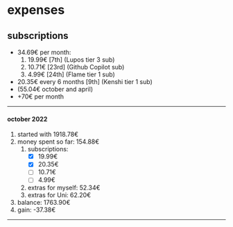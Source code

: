 
# expenses

## subscriptions
- 34.69€ per month:
    1. 19.99€ [7th] (Lupos tier 3 sub)
    2. 10.71€ [23rd] (Github Copilot sub)
    3. 4.99€ [24th] (Flame tier 1 sub)
- 20.35€ every 6 months [9th] (Kenshi tier 1 sub)
- (55.04€ october and april)
- +70€ per month

---

#### october 2022
1. started with 1918.78€
2. money spent so far: 154.88€
    1. subscriptions:
        - [x] 19.99€
        - [x] 20.35€
        - [ ] 10.71€
        - [ ] 4.99€
    2. extras for myself: 52.34€
    3. extras for Uni: 62.20€
3. balance: 1763.90€
4. gain: -37.38€

---
